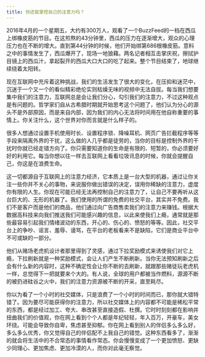 ```yaml
---
title: 你还能掌控自己的注意力吗？
---
```


2016年4月的一个星期五，大约有300万人，观看了一个BuzzFeed的一档在西瓜上绑橡皮筋的节目。在这煎熬的43分钟里，西瓜的压力在逐渐增大，观众的心理压力也在不断的增大。直到第44分钟的时候，他们开始绑第686根橡皮筋。意料之中的事情发生了，西瓜爆开了，现场一地狼藉。两名记者相互击掌庆祝，擦拭护目镜上的西瓜汁，拿起裂开的西瓜大口大口的吃了起来。整个节目结束了，地球继续绕着太阳转。
<!-- more -->

现在互联网中充斥着这种挑战，我们的生活发生了很大的变化，在压抑和迷茫中，沉迷于一个又一个的看似精彩绝伦实则枯燥无味的视频中无法自拔。每当我们想要集中我们的注意力，互联网总是会让我们分心，勾引我们的注意力，不过这种观点是有问题的。哲学家们自从古希腊时期就开始思考这个问题了，他们认为分心的源头不是外部原因，而是来自内部，因为我们的内心无法将时间用在他自称重要的事情上。你关注什么，这个世界对你而言就是什么样子的。

很多人想通过设置手机使用时长、设置程序锁、降噪耳机、网页广告拦截程序等等手段来隔离外界的干扰，这么做的人几乎都是徒劳的，当你的目标是控制外界的干扰时你就已经走错方向了。你只需要知道你的生命是有限的、短暂的，你必须要好好的利用它。每当你想以往一样去互联网上看看垃圾讯息的时候，你就会提醒自己，你这是在浪费生命。

这一切都源自于互联网上的注意力经济，它本质上是一台大型的机器，通过让你关注一些你并不关心的事物，来说服你做出错误的决定，误用你稀缺的注意力，虚度你有限的人生。你现在可能已经无法再控制自己的注意力了，让自己不要再听从这台巨大的、无形的机器了。我们使用的所谓的免费的社交平台，其实并不免费。我们不是客户而是他们的商品，他们通过向广告商售卖我们的注意力来赚钱。根据大数据高科技来向我们推送我们可能感兴趣的信息，以此来使我们上瘾，通常就是那些最容易引起我们情绪波动的东西，开心的、伤心的、愤怒的等等。因此，社交平台上的争吵、谣言、羞辱、谩骂，在平台的老板看来不是缺陷，它们是商业平台中不可或缺的一部分。

他们从赌场老虎机设计者那里得到了灵感，通过下拉奖励模式来诱使我们对它上瘾，下拉刷新就是一种奖励模式，会让人们产生不断刷新。当你无法预知刷新之后会有什么新的内容时，这种不确定性会让你不断的去刷新，就跟那些赌徒玩老虎机一样，总觉得下一把就要来个大的。有人说，全球的用户都被当作燃料，源源不断的被扔进硅谷之火中，我们的注意力资源被不断的开采，直至耗尽。

你以为看了一个小时的社交媒体，只是浪费了一个小时的时间而已，那你就大错特错了。因为要尽可能获得你的注意力，所以社交媒体上的内容都不可能是稀松平常的东西，都是经过加工、夸大、串改甚至直接造假、杜撰。它时时刻刻都在影响并扭曲我们的价值观，你在网上看到个个人都是年纪轻轻，年入百万，开豪车，美女环绕。可能会导致你自卑，焦虑甚至抑郁。你在网上看到别人的伴侣多么多么好，多么多么优秀，你又觉得自己的伴侣配不上我自己的错觉。这种东西看多了，渐渐的就会将生活中的不合常态的事情看作常态。你会慢慢变成了一个更加愤怒、更缺少同理心、更加焦虑、更加冷漠的人，而你对此毫无察觉。